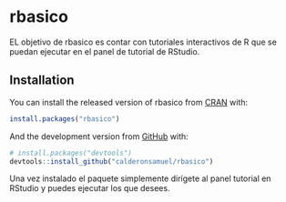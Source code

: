 
<!-- README.md is generated from README.Rmd. Please edit that file -->

# rbasico

<!-- badges: start -->

<!-- badges: end -->

EL objetivo de rbasico es contar con tutoriales interactivos de R que se
puedan ejecutar en el panel de tutorial de RStudio.

## Installation

You can install the released version of rbasico from
[CRAN](https://CRAN.R-project.org) with:

``` r
install.packages("rbasico")
```

And the development version from [GitHub](https://github.com/) with:

``` r
# install.packages("devtools")
devtools::install_github("calderonsamuel/rbasico")
```

Una vez instalado el paquete simplemente dirígete al panel tutorial en
RStudio y puedes ejecutar los que desees.
